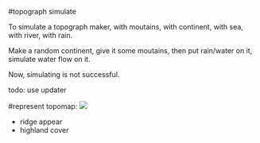 #topograph simulate

To simulate a topograph maker, with moutains, with continent, with sea, with river, with rain.

Make a random continent, give it some moutains, then put rain/water on it, simulate water flow on it.

Now, simulating is not successful.

todo: use updater

#represent topomap:
<img src="https://github.com/uxff/gravity_sim_go/raw/master/image/topomap-20180902070444.png">

- ridge appear
- highland cover

